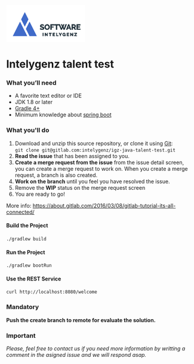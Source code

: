 ![alt text](img/igz-h.jpg)
# Intelygenz talent test

### What you’ll need
* A favorite text editor or IDE
* JDK 1.8 or later
* [Gradle 4+](https://gradle.org)
* Minimum knowledge about [spring boot](https://spring.io/projects/spring-boot)

### What you'll do
1. Download and unzip this source repository, or clone it using [Git](https://git-scm.com):  
  `git clone git@gitlab.com:intelygenz/igz-java-talent-test.git`
2. **Read the issue** that has been assigned to you.
3. **Create a merge request from the issue** from the issue detail screen, you can create a merge request to work on. When you create a merge request, a branch is also created.
5. **Work on the branch** until you feel you have resolved the issue.
6. Remove the **WIP** status on the merge request screen
7. You are ready to go!

More info: https://about.gitlab.com/2016/03/08/gitlab-tutorial-its-all-connected/

#### Build the Project
```
./gradlew build
```

#### Run the Project
```
./gradlew bootRun
```

#### Use the REST Service
```
curl http://localhost:8080/welcome
```

### Mandatory
**Push the create branch to remote for evaluate the solution.**

### Important
_Please, feel free to contact us if you need more information by writting a comment in the asigned issue and we will respond asap._
